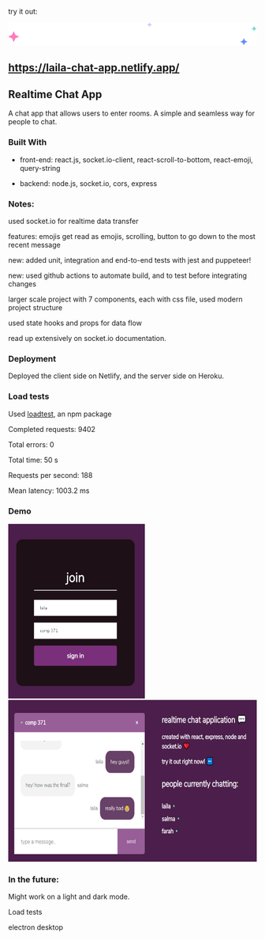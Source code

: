 try it out:

<img src="images/sparkles.svg" data-canonical-src="images/sparkles.png"/>

## https://laila-chat-app.netlify.app/


## Realtime Chat App

A chat app that allows users to enter rooms. A simple and seamless way for people to chat.

### Built With

* front-end: react.js, socket.io-client, react-scroll-to-bottom, react-emoji, query-string

* backend: node.js, socket.io, cors, express

### Notes:

used socket.io for realtime data transfer

features: emojis get read as emojis, scrolling, button to go down to the most recent message

new: added unit, integration and end-to-end tests with jest and puppeteer!

new: used github actions to automate build, and to test before integrating changes

larger scale project with 7 components, each with css file, used modern project structure

used state hooks and props for data flow

read up extensively on socket.io documentation.

### Deployment

Deployed the client side on Netlify, and the server side on Heroku.

### Load tests
Used [loadtest](https://www.npmjs.com/package/loadtest), an npm package

Completed requests:  9402

Total errors:        0

Total time:          50 s

Requests per second: 188

Mean latency:        1003.2 ms

### Demo

<img src="images/join.png" data-canonical-src="images/join.png" width="277" height="353" />      <img src="images/chat%20room.png" data-canonical-src="images/chat%20room.png" width="667" height="327" />


### In the future:
Might work on a light and dark mode.

Load tests

electron desktop
